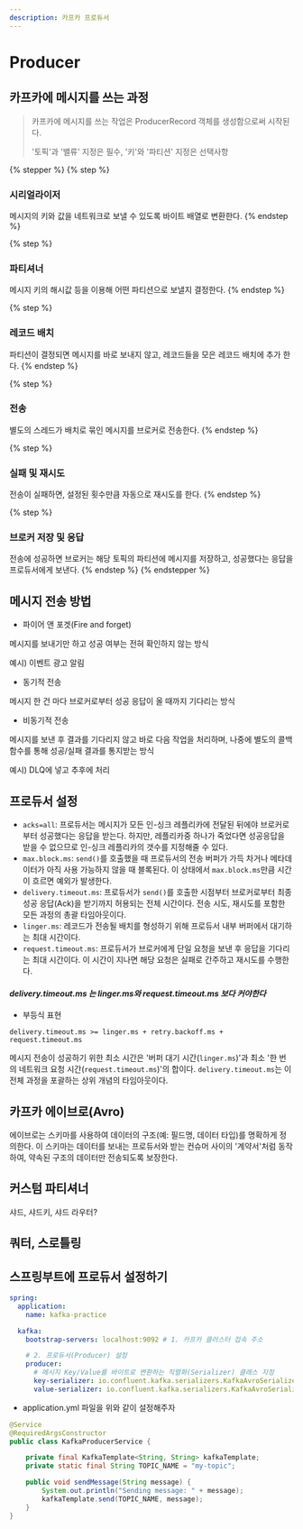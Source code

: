 ```yaml
---
description: 카프카 프로듀서
---
```


# Producer



## 카프카에 메시지를 쓰는 과정&#x20;

> 카프카에 메시지를 쓰는 작업은 ProducerRecord 객체를 생성함으로써 시작된다.&#x20;
>
> '토픽'과 '밸류' 지정은 필수, '키'와 '파티션' 지정은 선택사항

{% stepper %}
{% step %}
### 시리얼라이저

메시지의 키와 값을 네트워크로 보낼 수 있도록 바이트 배열로 변환한다.
{% endstep %}

{% step %}
### 파티셔너

메시지 키의 해시값 등을 이용해 어떤 파티션으로 보낼지 결정한다.
{% endstep %}

{% step %}
### 레코드 배치

파티션이 결정되면 메시지를 바로 보내지 않고, 레코드들을 모은 레코드 배치에 추가 한다.
{% endstep %}

{% step %}
### 전송

별도의 스레드가 배치로 묶인 메시지를 브로커로 전송한다.
{% endstep %}

{% step %}
### 실패 및 재시도

전송이 실패하면, 설정된 횟수만큼 자동으로 재시도를 한다.
{% endstep %}

{% step %}
### 브로커 저장 및 응답

전송에 성공하면 브로커는 해당 토픽의 파티션에 메시지를 저장하고, 성공했다는 응답을 프로듀서에게 보낸다.
{% endstep %}
{% endstepper %}



## 메시지 전송 방법

* 파이어 앤 포겟(Fire and forget)

메시지를 보내기만 하고 성공 여부는 전혀 확인하지 않는 방식

예시) 이벤트 광고 알림

* 동기적 전송

&#x20;메시지 한 건 마다 브로커로부터 성공 응답이 올 때까지 기다리는 방식

* 비동기적 전송

&#x20;메시지를 보낸 후 결과를 기다리지 않고 바로 다음 작업을 처리하며, 나중에 별도의 콜백 함수를 통해 성공/실패 결과를 통지받는 방식

&#x20;예시) DLQ에 넣고 추후에 처리





## 프로듀서 설정

* `acks=all`: 프로듀서는 메시지가 모든 인-싱크 레플리카에 전달된 뒤에야 브로커로부터 성공했다는 응답을 받는다. 하지만, 레플리카중 하나가 죽었다면 성공응답을 받을 수 없으므로 인-싱크 레플리카의 갯수를 지정해줄 수 있다.
* `max.block.ms`: `send()`를 호출했을 때 프로듀서의 전송 버퍼가 가득 차거나 메타데이터가 아직 사용 가능하지 않을 때 블록된다. 이 상태에서 `max.block.ms`만큼 시간이 흐르면 예외가 발생한다.
* `delivery.timeout.ms`: 프로듀서가 `send()`를 호출한 시점부터 브로커로부터 최종 성공 응답(Ack)을 받기까지 허용되는 전체 시간이다. 전송 시도, 재시도를 포함한 모든 과정의 총괄 타임아웃이다.
* `linger.ms`: 레코드가 전송될 배치를 형성하기 위해 프로듀서 내부 버퍼에서 대기하는 최대 시간이다.
* `request.timeout.ms`: 프로듀서가 브로커에게 단일 요청을 보낸 후 응답을 기다리는 최대 시간이다. 이 시간이 지나면 해당 요청은 실패로 간주하고 재시도를 수행한다.

#### _d**elivery.timeout.ms 는 linger.ms와 request.timeout.ms 보다 커야한다**_

* 부등식 표현

```
delivery.timeout.ms >= linger.ms + retry.backoff.ms + request.timeout.ms
```

메시지 전송이 성공하기 위한 최소 시간은 '버퍼 대기 시간(`linger.ms`)'과 최소 '한 번의 네트워크 요청 시간(`request.timeout.ms`)'의 합이다. `delivery.timeout.ms`는 이 전체 과정을 포괄하는 상위 개념의 타임아웃이다.





## 카프카 에이브로(Avro)

에이브로는 스키마를 사용하여 데이터의 구조(예: 필드명, 데이터 타입)를 명확하게 정의한다. 이 스키마는 데이터를 보내는 프로듀서와 받는 컨슈머 사이의 '계약서'처럼 동작하여, 약속된 구조의 데이터만 전송되도록 보장한다.



## 커스텀 파티셔너

&#x20;샤드, 샤드키, 샤드 라우터?





## 쿼터, 스로틀링

&#x20;











## 스프링부트에  프로듀서 설정하기

```yaml
spring:
  application:
    name: kafka-practice

  kafka:
    bootstrap-servers: localhost:9092 # 1. 카프카 클러스터 접속 주소

    # 2. 프로듀서(Producer) 설정
    producer:
      # 메시지 Key/Value를 바이트로 변환하는 직렬화(Serializer) 클래스 지정
      key-serializer: io.confluent.kafka.serializers.KafkaAvroSerializer
      value-serializer: io.confluent.kafka.serializers.KafkaAvroSerializer
```

* application.yml 파일을 위와 같이 설정해주자



```java
@Service
@RequiredArgsConstructor
public class KafkaProducerService {

    private final KafkaTemplate<String, String> kafkaTemplate;
    private static final String TOPIC_NAME = "my-topic";

    public void sendMessage(String message) {
        System.out.println("Sending message: " + message);
        kafkaTemplate.send(TOPIC_NAME, message);
    }
}
```









